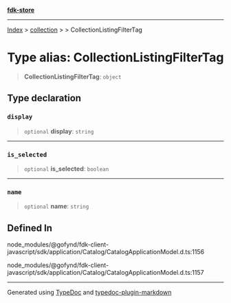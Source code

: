 [**fdk-store**](../../../README.md)
***

[Index](../../../API.md) > [collection](../../README.md) > [<internal>](../README.md) > CollectionListingFilterTag

# Type alias: CollectionListingFilterTag

> **CollectionListingFilterTag**: `object`

## Type declaration

### `display`

> `optional` **display**: `string`

***

### `is_selected`

> `optional` **is\_selected**: `boolean`

***

### `name`

> `optional` **name**: `string`

## Defined In

node\_modules/@gofynd/fdk-client-javascript/sdk/application/Catalog/CatalogApplicationModel.d.ts:1156

node\_modules/@gofynd/fdk-client-javascript/sdk/application/Catalog/CatalogApplicationModel.d.ts:1157

***
Generated using [TypeDoc](https://typedoc.org/) and [typedoc-plugin-markdown](https://www.npmjs.com/package/typedoc-plugin-markdown)
